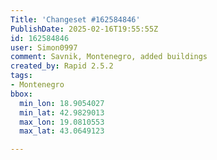```yaml
---
Title: 'Changeset #162584846'
PublishDate: 2025-02-16T19:55:55Z
id: 162584846
user: Simon0997
comment: Savnik, Montenegro, added buildings
created_by: Rapid 2.5.2
tags:
- Montenegro
bbox:
  min_lon: 18.9054027
  min_lat: 42.9829013
  max_lon: 19.0810553
  max_lat: 43.0649123

---
```

